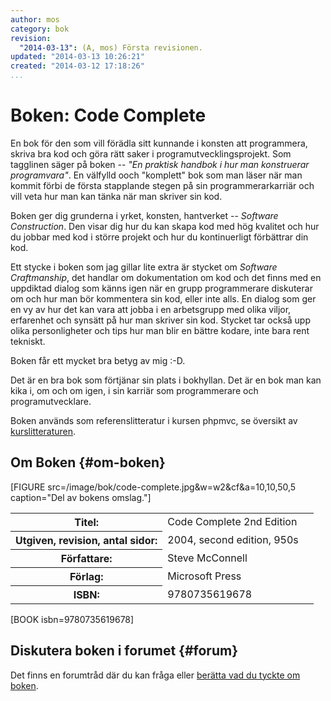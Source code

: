 ```yaml
---
author: mos
category: bok
revision:
  "2014-03-13": (A, mos) Första revisionen.
updated: "2014-03-13 10:26:21"
created: "2014-03-12 17:18:26"
...
```

Boken: Code Complete
==================================

En bok för den som vill förädla sitt kunnande i konsten att programmera, skriva bra kod och göra rätt saker i programutvecklingsprojekt. Som tagglinen säger på boken -- *"En praktisk handbok i hur man konstruerar programvara"*. En välfylld ooch "komplett" bok som man läser när man kommit förbi de första stapplande stegen på sin programmerarkarriär och vill veta hur man kan tänka när man skriver sin kod.

<!--more-->

Boken ger dig grunderna i yrket, konsten, hantverket -- *Software Construction*. Den visar dig hur du kan skapa kod med hög kvalitet och hur du jobbar med kod i större projekt och hur du kontinuerligt förbättrar din kod.  

Ett stycke i boken som jag gillar lite extra är stycket om *Software Craftmanship*, det handlar om dokumentation om kod och det finns med en uppdiktad dialog som känns igen när en grupp programmerare diskuterar om och hur man bör kommentera sin kod, eller inte alls. En dialog som ger en vy av hur det kan vara att jobba i en arbetsgrupp med olika viljor, erfarenhet och synsätt på hur man skriver sin kod. Stycket tar också upp olika personligheter och tips hur man blir en bättre kodare, inte bara rent tekniskt.

Boken får ett mycket bra betyg av mig :-D. 

Det är en bra bok som förtjänar sin plats i bokhyllan. Det är en bok man kan kika i, om och om igen, i sin karriär som programmerare och programutvecklare.

Boken används som referenslitteratur i kursen phpmvc, se översikt av [kurslitteraturen](kunskap/oversikt-av-kurslitteratur-per-kurs).



Om Boken {#om-boken}
--------------------

[FIGURE src=/image/bok/code-complete.jpg&w=w2&cf&a=10,10,50,5 caption="Del av bokens omslag."]

<table>
<tr><th>Titel:</th><td>Code Complete 2nd Edition<td></tr>
<tr><th>Utgiven, revision, antal sidor:</th><td>2004, second edition, 950s<td></tr>
<tr><th>Författare:</th><td>Steve McConnell<td></tr>
<tr><th>Förlag:</th><td>Microsoft Press<td></tr>
<tr><th>ISBN:</th><td>9780735619678<td></tr>
</table>

[BOOK isbn=9780735619678]



Diskutera boken i forumet {#forum}
----------------------------------

Det finns en forumtråd där du kan fråga eller [berätta vad du tyckte om boken](t/2146).



